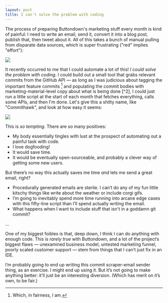 ```yaml
---
layout: post
title: I can't solve the problem with coding
---
```

The process of preparing Buttondown's marketing stuff every month is kind of painful: I need to write an email, send it, convert it into a blog post, publish that, then tweet about it.  All of this takes a bunch of manual pulling from disparate data sources, which is super frustrating ("red" implies "effort"):

![](https://i.imgur.com/Pez7bj7.png)

It recently occurred to me that I could automate a lot of this!  *I could solve the problem with coding*.  I could build out a small tool that grabs relevant commits from the GitHub API — as long as I was judicious about tagging the important feature commits [^1] and populating the commit bodies with marketing-material-level copy about what is being done [^2], I could just run a little script at the start of each month that fetches everything, calls some APIs, and then I'm done.
Let's give this a shitty name, like "Commithawk", and look at how easy it seems:

![](https://i.imgur.com/Sr78Ii0.png)

This is *so tempting*.  There are so many positives:

- My body essentially tingles with lust at the prospect of automating out a painful task with code.
- I love dogfooding!
- It would save time.
- It would be eventually open-sourceable, and probably a clever way of getting some new users.

But there’s no way this actually saves me time *and* lets me send a great email, right?  

- Procedurally generated emails are sterile.  I can’t do any of my fun little kitschy things like write about the weather or include corgi gifs.
- I’m going to inevitably spend more time running into arcane edge cases with this fifty-line script than I’ll spend actually writing the email.
- What happens when I want to include stuff that isn't in a goddamn git commit?

...

One of my biggest foibles is that, deep down, I think I can do anything with enough code.  This is *rarely true* with Buttondown, and a lot of the project’s biggest flaws — unexamined business model, untested marketing funnel, poorly scaled customer support — stem from things that I can’t just fix in an IDE.

I’m probably going to end up writing this commit scraper-email sender thing, as an exercise.  I might end up using it.  But it’s not going to make anything better: it’ll just be an interesting diversion.  (Which has merit on it’s own, to be fair.)

[^1]: Which, in fairness, I am.
[^1]: Which, in fairness, I am *absolutely not*, but I want to get better at anyway; commit history is powerful and useful and I neglect it.
